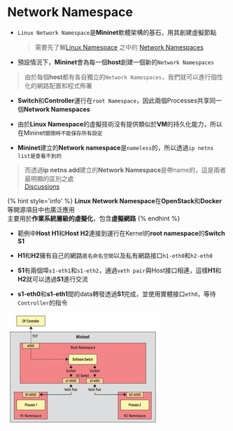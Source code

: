 # Network Namespace

<!--sec data-title="Mininet虛擬化的核心機制是？" data-id="1" data-nopdf="true" data-collapse=false ces-->

- `Linux Network Namespace`是**Mininet**軟體架構的基石，用其創建虛擬節點
  > 需要先了解[Linux Namespace](https://zhenkunhe.github.io/Gitbook/Linux/md/Namespace/%E7%B0%A1%E4%BB%8B.html) 之中的  [Network Namespaces](https://zhenkunhe.github.io/Gitbook/Linux/md/Namespace/Network%20namespaces/%E4%BB%80%E9%BA%BC%E6%98%AFNetwork%20Namespace.html)

- 預設情況下，**Mininet**會為每一個**host**創建一個新的`Network Namespaces`
> 由於每個**host**都有各自獨立的`Network Namespaces`，我們就可以進行個性化的網路配置和程式佈署

- **Switch**和**Controller**運行在`root Namespace`，因此兩個Processes共享同一個**Network Namespaces**

- 由於**Linux Namespace**的虛擬技術沒有提供類似於**VM**的持久化能力，所以在Mininet`關閉時不能保存所有設定`

- **Mininet**建立的**Network namespace**是`nameless`的，所以透過`ip netns list是查看不到的`
> 而透過**ip netns add**建立的**Network Namespace**是帶name的，這是兩者最明顯的區別之處  
> [Discussions](https://mailman.stanford.edu/pipermail/mininet-discuss/2014-January/003796.html)

{% hint style='info' %}
**Linux Network Namespace**在**OpenStack**和**Docker**等開源項目中也廣泛應用    
主要用於**作業系統層級的虛擬化**，包含**虛擬網路**
{% endhint %}

<!--endsec-->

<!--sec data-title="解釋一下，上一個的範例與namespace的關聯" data-id="2" data-nopdf="true" data-collapse=false ces-->

- 範例中**Host H1**和**Host H2**連接到運行在Kernel的**root namespace**的**Switch S1**

- **H1**和**H2**擁有自己的網路`匿名命名空間`以及私有網路接口`h1-eth0`和`h2-eth0`

- **S1**有兩個埠`s1-eth1`和`s1-eth2`，通過`veth pair`與Host接口相連，這樣**H1**和**H2**就可以透過**S1**進行交流

- **s1-eth0**和**s1-eth1**間的data轉發透過**S1**完成，並使用實體接口`eth0`，等待`Controller`的指令

![Example1](../image/Example1.jpeg)

<!--endsec-->
